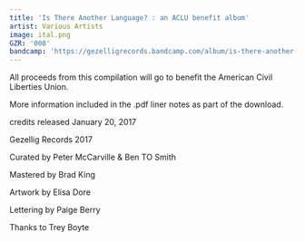 ```yaml
---
title: 'Is There Another Language? : an ACLU benefit album'
artist: Various Artists
image: ital.png
GZR: '008'
bandcamp: 'https://gezelligrecords.bandcamp.com/album/is-there-another-language'
---
```

All proceeds from this compilation will go to benefit the American Civil Liberties Union.

More information included in the .pdf liner notes as part of the download.


credits
released January 20, 2017

Gezellig Records 2017

Curated by Peter McCarville & Ben TO Smith

Mastered by Brad King

Artwork by Elisa Dore

Lettering by Paige Berry

Thanks to Trey Boyte
